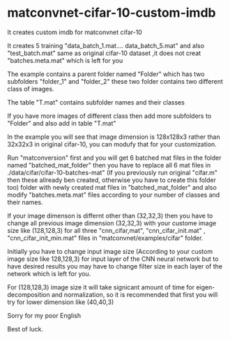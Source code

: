 # matconvnet-cifar-10-custom-imdb
It creates custom imdb for matconvnet cifar-10

It creates 5 training "data_batch_1.mat.... data_batch_5.mat" and also "test_batch.mat" same as original cifar-10 dataset
,it does not creat "batches.meta.mat" which is left for you

The example contains a parent folder named "Folder" which has two subfolders "folder_1" and  "folder_2" these two folder contains two different class of images.

The table "T.mat" contains subfolder names and their classes

If you have more images of different class then add more subfolders to "Folder" and also add in table "T.mat"

In the example you will see that image dimension is 128x128x3 rather than 32x32x3 in original cifar-10, you can modufy that for your customization.

Run "matconversion" first and you will get 6 batched mat files in the folder named "batched_mat_folder" then you have to replace all 6 mat files in ./data/cifar/cifar-10-batches-mat" (If you previously run original "cifar.m" then these allready ben created, otherwise you have to create this folder too)  folder with newly created mat files in "batched_mat_folder" and also modify "batches.meta.mat" files according to your number of classes and their names. 

If your image dimenson is differnt other than (32,32,3) then you have to change all previous image dimension (32,32,3) with your custome image size like (128,128,3) for all three "cnn_cifar,mat", "cnn_cifar_init.mat" , "cnn_cifar_init_min.mat" files in "matconvnet/examples/cifar" folder.  

Initially you have to change input image size (According to your custom image size like 128,128,3) for input layer of the CNN neural network but to have desired results you may have to change filter size in each layer of the network which is left for you.

For (128,128,3) image size it will take signicant amount of time for eigen-decomposition and normalization, so it is recommended that first you will try for lower dimension like (40,40,3)

Sorry for my poor English

Best of luck.

